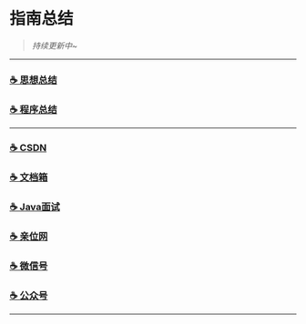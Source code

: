 # 指南总结


> _持续更新中~_

---

### [☕️ 思想总结](https://www.yangchunjian.com/docbook/#/summary/) 
### [☕️ 程序总结](https://www.yangchunjian.com/docbook/#/program/)

---
### [☕️ CSDN](https://yangchunjian.blog.csdn.net) 
### [☕️ 文档箱](https://www.yangchunjian.com/docbook/#/guide/) 
### [☕️ Java面试](https://javainterview.cn)
### [☕️ 亲位网](https://dearlocation.com)
### [☕️ 微信号](https://www.yangchunjian.com/docbook/imgs/dearlocation.jpeg)
### [☕️ 公众号](https://www.yangchunjian.com/docbook/imgs/qrcode_for_gh_8756901e5b12_344.jpg)

---
